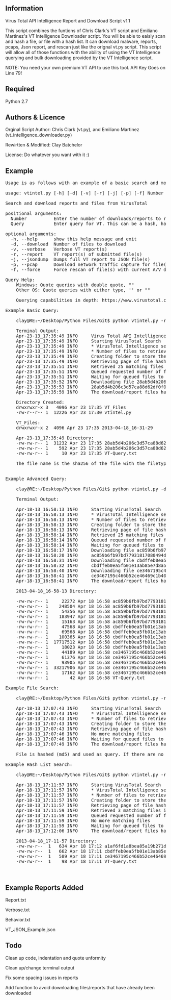 ## Information
Virus Total API Intelligence Report and Download Script v1.1

This script combines the funtions of Chris Clark's VT script and Emiliano Martinez's VT Intelligence Downloader script. You will be able to eaisly scan and hash a file, or file with a hash list. It can download malware, reports, pcaps, Json report, and rescan just like the orignal vt.py script. This script will allow all of those functions with the ability of using the VT Intelligence querying and bulk downloading provided by the VT Intelligence script. 
 
NOTE: You need your own premium VT API to use this tool. API Key Goes on Line 79!

## Required

Python 2.7

## Authors & Licence
Orginal Script Author: Chris Clark (vt.py), and Emiliano Martinez (vt_intelligence_downloader.py)

Rewirtten & Modified: Clay Batchelor

License: Do whatever you want with it :) 

## Example
<pre>
Usage is as follows with an example of a basic search and most of the switches: 

usage: vtintel.py [-h] [-d] [-v] [-r] [-j] [-p] [-f] Number Query

Search and download reports and files from VirusTotal

positional arguments:
  Number          Enter the number of downloads/reports to retrieve based on the query
  Query           Enter query for VT. This can be a hash, hash list, file to be hashed, or search expressions

optional arguments:
  -h, --help      show this help message and exit
  -d, --download  Number of files to download
  -v, --verbose   Verbose VT report(s)
  -r, --report    VT report(s) of submitted file(s)
  -j, --jsondump  Dumps full VT report to JSON file(s)
  -p, --pcap      Download network traffic capture for file(s)
  -f, --force     Force rescan of file(s) with current A/V definitions

Query Help:
    Windows: Quote queries with double quote, ""
    Other OS: Quote queries with either type, '' or ""

    Querying capabilities in depth: https://www.virustotal.com/intelligence/help/ 

Example Basic Query:

	clay@RE:~/Desktop/Python Files/Git$ python vtintel.py -rd 1 'type:peexe'

	Terminal Output: 
	Apr-23-13_17:35:49 INFO     Virus Total API Intelligence Report and Download Script v1.1
	Apr-23-13_17:35:49 INFO     Starting VirusTotal Search
	Apr-23-13_17:35:49 INFO     * VirusTotal Intelligence search: type:peexe
	Apr-23-13_17:35:49 INFO     * Number of files to retrieve for download/report: 1
	Apr-23-13_17:35:49 INFO     Creating folder to store the requested files
	Apr-23-13_17:35:49 INFO     Retrieving page of file hashes matching query
	Apr-23-13_17:35:51 INFO     Retrieved 25 matching files in current page
	Apr-23-13_17:35:51 INFO     Queued requested number of files for download/reporting
	Apr-23-13_17:35:51 INFO     Waiting for queued files to finish
	Apr-23-13_17:35:52 INFO     Downloading file 28ab5d4b206c3d57ca88d62df0f0c2a91b0fe600b005f2d5230cb2d170d0e793
	Apr-23-13_17:35:53 INFO     28ab5d4b206c3d57ca88d62df0f0c2a91b0fe600b005f2d5230cb2d170d0e793 download was successful
	Apr-23-13_17:35:59 INFO     The download/report files have been saved in ~Script Path~/VT_Files/Apr-23-13_17:35:49

	Directory Created: 
	drwxrwxr-x 3   4096 Apr 23 17:35 VT_Files
	-rw-r--r-- 1  12226 Apr 23 17:30 vtintel.py

	VT_Files:
	drwxrwxr-x 2  4096 Apr 23 17:35 2013-04-18_16-31-29

	Apr-23-13_17:35:49 Directory:
	-rw-rw-r-- 1  31232 Apr 23 17:35 28ab5d4b206c3d57ca88d62df0f0c2a91b0fe600b005f2d5230cb2d170d0e793._Win32 EXE_
	-rw-rw-r-- 1    592 Apr 23 17:35 28ab5d4b206c3d57ca88d62df0f0c2a91b0fe600b005f2d5230cb2d170d0e793_Report.txt
	-rw-rw-r-- 1     10 Apr 23 17:35 VT-Query.txt

	The file name is the sha256 of the file with the filetype from the json report as the extension. The report is named sha256_Report.txt. The query used to retrieve the files and reports can be found within the VT-Query.txt file. 


Example Advanced Query:

	clay@RE:~/Desktop/Python Files/Git$ python vtintel.py -dvjp 3 'type:peexe AND sources:5 AND positives:20+'

	Terminal Output:

	Apr-18-13_16:58:13 INFO     Starting VirusTotal Search
	Apr-18-13_16:58:13 INFO     * VirusTotal Intelligence search: type:peexe AND sources:5 AND positives:20+
	Apr-18-13_16:58:13 INFO     * Number of files to retrieve for download/report: 3
	Apr-18-13_16:58:13 INFO     Creating folder to store the requested files
	Apr-18-13_16:58:13 INFO     Retrieving page of file hashes matching query
	Apr-18-13_16:58:14 INFO     Retrieved 25 matching files in current page
	Apr-18-13_16:58:14 INFO     Queued requested number of files for download/reporting
	Apr-18-13_16:58:14 INFO     Waiting for queued files to finish
	Apr-18-13_16:58:17 INFO     Downloading file ac859b6fb97bd77931817080494db853a1ce03ed011b058ceddcda02abd10707
	Apr-18-13_16:58:20 INFO     ac859b6fb97bd77931817080494db853a1ce03ed011b058ceddcda02abd10707 download was successful
	Apr-18-13_16:58:31 INFO     Downloading file cbdffeb0ea5fb01e13ab85e7d8a5694873713b8fc61225b5dae9363189b7aac6
	Apr-18-13_16:58:32 INFO     cbdffeb0ea5fb01e13ab85e7d8a5694873713b8fc61225b5dae9363189b7aac6 download was successful
	Apr-18-13_16:58:40 INFO     Downloading file ce3467195c466b52ce46469c1b4031105bfc65d2f259bdc2d20e934db561be0d
	Apr-18-13_16:58:41 INFO     ce3467195c466b52ce46469c1b4031105bfc65d2f259bdc2d20e934db561be0d download was successful
	Apr-18-13_16:58:41 INFO     The download/report files have been saved in ~Script Path~/VT_Files/Apr-18-13__16-58-13

	2013-04-18_16-58-13 Directory:
	
	-rw-rw-r-- 1     22272 Apr 18 16:58 ac859b6fb97bd77931817080494db853a1ce03ed011b058ceddcda02abd10707_Behavior.txt
	-rw-rw-r-- 1    248504 Apr 18 16:58 ac859b6fb97bd77931817080494db853a1ce03ed011b058ceddcda02abd10707._Win32 EXE_
	-rw-rw-r-- 1     54356 Apr 18 16:58 ac859b6fb97bd77931817080494db853a1ce03ed011b058ceddcda02abd10707.json
	-rw-rw-r-- 1    183947 Apr 18 16:58 ac859b6fb97bd77931817080494db853a1ce03ed011b058ceddcda02abd10707.pcap
	-rw-rw-r-- 1     15163 Apr 18 16:58 ac859b6fb97bd77931817080494db853a1ce03ed011b058ceddcda02abd10707_Report.txt
	-rw-rw-r-- 1     47568 Apr 18 16:58 cbdffeb0ea5fb01e13ab85e7d8a5694873713b8fc61225b5dae9363189b7aac6_Behavior.txt
	-rw-rw-r-- 1     69568 Apr 18 16:58 cbdffeb0ea5fb01e13ab85e7d8a5694873713b8fc61225b5dae9363189b7aac6._Win32 EXE_
	-rw-rw-r-- 1    100365 Apr 18 16:58 cbdffeb0ea5fb01e13ab85e7d8a5694873713b8fc61225b5dae9363189b7aac6.json
	-rw-rw-r-- 1  17717512 Apr 18 16:58 cbdffeb0ea5fb01e13ab85e7d8a5694873713b8fc61225b5dae9363189b7aac6.pcap
	-rw-rw-r-- 1     18023 Apr 18 16:58 cbdffeb0ea5fb01e13ab85e7d8a5694873713b8fc61225b5dae9363189b7aac6_Report.txt
	-rw-rw-r-- 1     44189 Apr 18 16:58 ce3467195c466b52ce46469c1b4031105bfc65d2f259bdc2d20e934db561be0d_Behavior.txt
	-rw-rw-r-- 1     61376 Apr 18 16:58 ce3467195c466b52ce46469c1b4031105bfc65d2f259bdc2d20e934db561be0d._Win32 EXE_
	-rw-rw-r-- 1     93905 Apr 18 16:58 ce3467195c466b52ce46469c1b4031105bfc65d2f259bdc2d20e934db561be0d.json
	-rw-rw-r-- 1  33217906 Apr 18 16:58 ce3467195c466b52ce46469c1b4031105bfc65d2f259bdc2d20e934db561be0d.pcap
	-rw-rw-r-- 1     17162 Apr 18 16:58 ce3467195c466b52ce46469c1b4031105bfc65d2f259bdc2d20e934db561be0d_Report.txt
	-rw-rw-r-- 1        42 Apr 18 16:58 VT-Query.txt

Example File Search:

	clay@RE:~/Desktop/Python Files/Git$ python vtintel.py -r 1 '/home/clay/Desktop/Python Files/test.txt' 

	Apr-18-13_17:07:43 INFO     Starting VirusTotal Search
	Apr-18-13_17:07:43 INFO     * VirusTotal Intelligence search: 49F8E63F56BF1E8BD3495597BF343A0B
	Apr-18-13_17:07:43 INFO     * Number of files to retrieve for download/report: 1
	Apr-18-13_17:07:43 INFO     Creating folder to store the requested files
	Apr-18-13_17:07:43 INFO     Retrieving page of file hashes matching query
	Apr-18-13_17:07:46 INFO     No more matching files
	Apr-18-13_17:07:46 INFO     Waiting for queued files to finish
	Apr-18-13_17:07:49 INFO     The download/report files have been saved in ~Script Path~/VT_Files/Apr-18-13_17-07-43

	File is hashed (md5) and used as query. If there are no matching files in the VT database then only the query file will be created in the folder. 

Example Hash List Search:

	clay@RE:~/Desktop/Python Files/Git$ python vtintel.py -r 3 '/home/clay/Desktop/Python Files/hashlist.txt' 

	Apr-18-13_17:11:57 INFO     Starting VirusTotal Search
	Apr-18-13_17:11:57 INFO     * VirusTotal Intelligence search: 9e08913280316ca908e285fd4d2d039a,91f13a33f7ada53ce06541459ae89331,6765f66e39c6c3b1c5cf17565fa86ff4
	Apr-18-13_17:11:57 INFO     * Number of files to retrieve for download/report: 3
	Apr-18-13_17:11:57 INFO     Creating folder to store the requested files
	Apr-18-13_17:11:57 INFO     Retrieving page of file hashes matching query
	Apr-18-13_17:11:59 INFO     Retrieved 3 matching files in current page
	Apr-18-13_17:11:59 INFO     Queued requested number of files for download/reporting
	Apr-18-13_17:11:59 INFO     No more matching files
	Apr-18-13_17:11:59 INFO     Waiting for queued files to finish
	Apr-18-13_17:12:06 INFO     The download/report files have been saved in ~Script Path~/VT_Files/Apr-18-13_17-11-57
	
	2013-04-18_17-11-57 Directory:
	-rw-rw-r--  1   634 Apr 18 17:12 a1af6fd1a8bea85a19b271d0905eb8a4ba58ed01ca2477a4b22141df372f861b_Report.txt
	-rw-rw-r--  1   662 Apr 18 17:11 cbdffeb0ea5fb01e13ab85e7d8a5694873713b8fc61225b5dae9363189b7aac6_Report.txt
	-rw-rw-r--  1   589 Apr 18 17:11 ce3467195c466b52ce46469c1b4031105bfc65d2f259bdc2d20e934db561be0d_Report.txt
	-rw-rw-r--  1    98 Apr 18 17:11 VT-Query.txt


</pre>

## Example Reports Added

Report.txt

Verbose.txt

Behavior.txt

VT_JSON_Example.json

## Todo
  
Clean up code, indentation and quote unformity

Clean up/change terminal output

Fix some spacing issues in reports

Add function to avoid downloading files/reports that have already been downloaded
